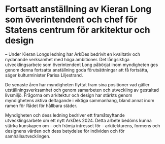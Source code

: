 # Fortsatt anställning av Kieran Long som överintendent och chef för Statens centrum för arkitektur och design

– Under Kieran Longs ledning har ArkDes bedrivit en kvalitativ och nydanande verksamhet med höga ambitioner. Det långsiktiga utvecklingsarbete som överintendent Long påbörjat inom myndigheten ges genom denna fortsatta anställning goda förutsättningar att få fortsätta, säger kulturminister Parisa Liljestrand.

De senaste åren har myndigheten flyttat fram sina positioner vad gäller utställningsverksamhet och genom samarbeten och utveckling av gestaltad livsmiljö. Frågorna om arkitektur och design har stärkts genom myndighetens aktiva deltagande i viktiga sammanhang, bland annat inom ramen för Rådet för hållbara städer.

Myndigheten och dess ledning bedriver ett framåtsyftande utvecklingsarbete om ett nytt ArkDes 2024. Detta arbete bedöms kunna stärka kunskapen om – och främja intresset för – arkitekturens, formens och designens värden och dess betydelse för individen och för samhällsutvecklingen.

